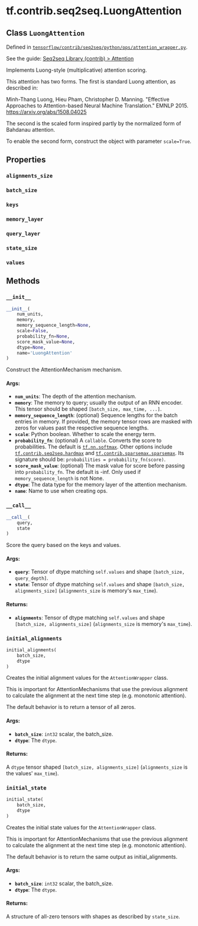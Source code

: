 <div itemscope itemtype="http://developers.google.com/ReferenceObject">
<meta itemprop="name" content="tf.contrib.seq2seq.LuongAttention" />
<meta itemprop="property" content="alignments_size"/>
<meta itemprop="property" content="batch_size"/>
<meta itemprop="property" content="keys"/>
<meta itemprop="property" content="memory_layer"/>
<meta itemprop="property" content="query_layer"/>
<meta itemprop="property" content="state_size"/>
<meta itemprop="property" content="values"/>
<meta itemprop="property" content="__call__"/>
<meta itemprop="property" content="__init__"/>
<meta itemprop="property" content="initial_alignments"/>
<meta itemprop="property" content="initial_state"/>
</div>

# tf.contrib.seq2seq.LuongAttention

## Class `LuongAttention`





Defined in [`tensorflow/contrib/seq2seq/python/ops/attention_wrapper.py`](https://www.tensorflow.org/code/tensorflow/contrib/seq2seq/python/ops/attention_wrapper.py).

See the guide: [Seq2seq Library (contrib) > Attention](../../../../../api_guides/python/contrib.seq2seq.md#Attention)

Implements Luong-style (multiplicative) attention scoring.

This attention has two forms.  The first is standard Luong attention,
as described in:

Minh-Thang Luong, Hieu Pham, Christopher D. Manning.
"Effective Approaches to Attention-based Neural Machine Translation."
EMNLP 2015.  https://arxiv.org/abs/1508.04025

The second is the scaled form inspired partly by the normalized form of
Bahdanau attention.

To enable the second form, construct the object with parameter
`scale=True`.

## Properties

<h3 id="alignments_size"><code>alignments_size</code></h3>



<h3 id="batch_size"><code>batch_size</code></h3>



<h3 id="keys"><code>keys</code></h3>



<h3 id="memory_layer"><code>memory_layer</code></h3>



<h3 id="query_layer"><code>query_layer</code></h3>



<h3 id="state_size"><code>state_size</code></h3>



<h3 id="values"><code>values</code></h3>





## Methods

<h3 id="__init__"><code>__init__</code></h3>

``` python
__init__(
    num_units,
    memory,
    memory_sequence_length=None,
    scale=False,
    probability_fn=None,
    score_mask_value=None,
    dtype=None,
    name='LuongAttention'
)
```

Construct the AttentionMechanism mechanism.

#### Args:

* <b>`num_units`</b>: The depth of the attention mechanism.
* <b>`memory`</b>: The memory to query; usually the output of an RNN encoder.  This
    tensor should be shaped `[batch_size, max_time, ...]`.
* <b>`memory_sequence_length`</b>: (optional) Sequence lengths for the batch entries
    in memory.  If provided, the memory tensor rows are masked with zeros
    for values past the respective sequence lengths.
* <b>`scale`</b>: Python boolean.  Whether to scale the energy term.
* <b>`probability_fn`</b>: (optional) A `callable`.  Converts the score to
    probabilities.  The default is <a href="../../../tf/nn/softmax.md"><code>tf.nn.softmax</code></a>. Other options include
    <a href="../../../tf/contrib/seq2seq/hardmax.md"><code>tf.contrib.seq2seq.hardmax</code></a> and <a href="../../../tf/contrib/sparsemax/sparsemax.md"><code>tf.contrib.sparsemax.sparsemax</code></a>.
    Its signature should be: `probabilities = probability_fn(score)`.
* <b>`score_mask_value`</b>: (optional) The mask value for score before passing into
    `probability_fn`. The default is -inf. Only used if
    `memory_sequence_length` is not None.
* <b>`dtype`</b>: The data type for the memory layer of the attention mechanism.
* <b>`name`</b>: Name to use when creating ops.

<h3 id="__call__"><code>__call__</code></h3>

``` python
__call__(
    query,
    state
)
```

Score the query based on the keys and values.

#### Args:

* <b>`query`</b>: Tensor of dtype matching `self.values` and shape
    `[batch_size, query_depth]`.
* <b>`state`</b>: Tensor of dtype matching `self.values` and shape
    `[batch_size, alignments_size]`
    (`alignments_size` is memory's `max_time`).


#### Returns:

* <b>`alignments`</b>: Tensor of dtype matching `self.values` and shape
    `[batch_size, alignments_size]` (`alignments_size` is memory's
    `max_time`).

<h3 id="initial_alignments"><code>initial_alignments</code></h3>

``` python
initial_alignments(
    batch_size,
    dtype
)
```

Creates the initial alignment values for the `AttentionWrapper` class.

This is important for AttentionMechanisms that use the previous alignment
to calculate the alignment at the next time step (e.g. monotonic attention).

The default behavior is to return a tensor of all zeros.

#### Args:

* <b>`batch_size`</b>: `int32` scalar, the batch_size.
* <b>`dtype`</b>: The `dtype`.


#### Returns:

A `dtype` tensor shaped `[batch_size, alignments_size]`
(`alignments_size` is the values' `max_time`).

<h3 id="initial_state"><code>initial_state</code></h3>

``` python
initial_state(
    batch_size,
    dtype
)
```

Creates the initial state values for the `AttentionWrapper` class.

This is important for AttentionMechanisms that use the previous alignment
to calculate the alignment at the next time step (e.g. monotonic attention).

The default behavior is to return the same output as initial_alignments.

#### Args:

* <b>`batch_size`</b>: `int32` scalar, the batch_size.
* <b>`dtype`</b>: The `dtype`.


#### Returns:

A structure of all-zero tensors with shapes as described by `state_size`.



